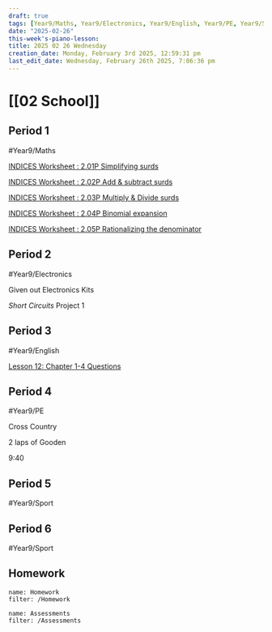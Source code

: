 ```yaml
---
draft: true
tags: [Year9/Maths, Year9/Electronics, Year9/English, Year9/PE, Year9/Sport]
date: "2025-02-26"
this-week's-piano-lesson: 
title: 2025 02 26 Wednesday
creation_date: Monday, February 3rd 2025, 12:59:31 pm
last_edit_date: Wednesday, February 26th 2025, 7:06:36 pm
---
```


# [[02 School]]

## Period 1

#Year9/Maths

[INDICES Worksheet : 2.01P Simplifying surds](https://classroom.google.com/c/NzMyNzA1Njc2ODI0/a/NzMyNzA1Njc2ODc3/details)

[INDICES Worksheet : 2.02P Add & subtract surds](https://classroom.google.com/c/NzMyNzA1Njc2ODI0/a/NzMyNzA1Njc2ODc4/details)

[INDICES Worksheet : 2.03P Multiply & Divide surds](https://classroom.google.com/c/NzMyNzA1Njc2ODI0/a/NzMyNzA1Njc2ODc5/details)

[INDICES Worksheet : 2.04P Binomial expansion](https://classroom.google.com/c/NzMyNzA1Njc2ODI0/a/NzMyNzA1Njc2ODgw/details)

[INDICES Worksheet : 2.05P Rationalizing the denominator](https://classroom.google.com/c/NzMyNzA1Njc2ODI0/a/NzMyNzA1Njc2ODgx/details)

## Period 2

#Year9/Electronics

Given out Electronics Kits

*Short Circuits* Project 1

## Period 3

#Year9/English

[Lesson 12: Chapter 1-4 Questions](https://classroom.google.com/c/NzQyMDEwNTQ1NDIx/a/NzM4NTczMTEyNjAx/details)

## Period 4

#Year9/PE

Cross Country

2 laps of Gooden

9:40

## Period 5

#Year9/Sport

## Period 6

#Year9/Sport

## Homework

```todoist
name: Homework
filter: /Homework
```

```todoist
name: Assessments
filter: /Assessments
```
